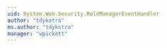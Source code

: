 ```yaml
---
uid: System.Web.Security.RoleManagerEventHandler
author: "tdykstra"
ms.author: "tdykstra"
manager: "wpickett"
---
```

